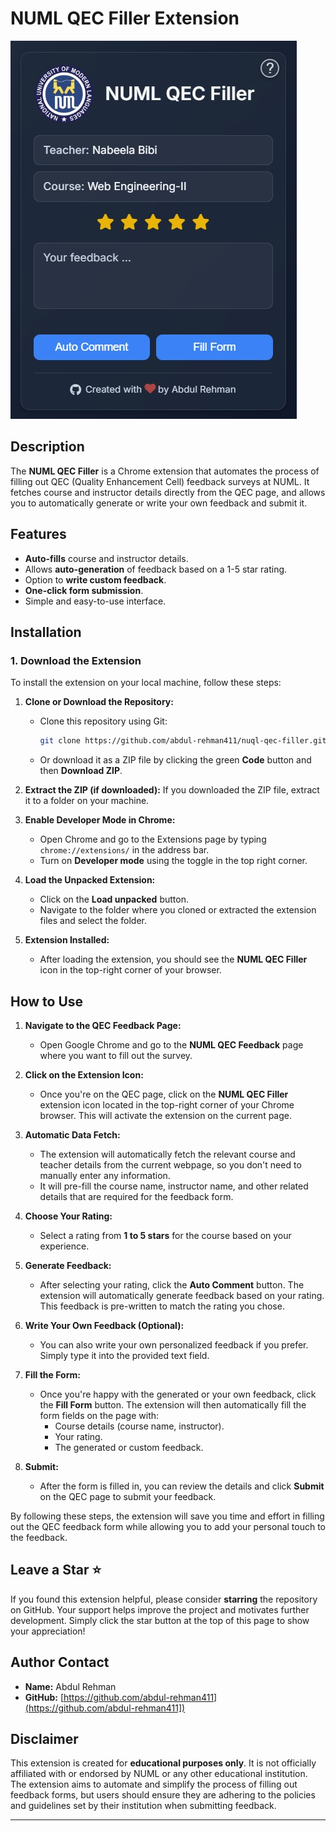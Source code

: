 # NUML QEC Filler Extension

![NUML QEC Filler](images/QEC%20Filler.jpg)

## Description
The **NUML QEC Filler** is a Chrome extension that automates the process of filling out QEC (Quality Enhancement Cell) feedback surveys at NUML. It fetches course and instructor details directly from the QEC page, and allows you to automatically generate or write your own feedback and submit it.

## Features
- **Auto-fills** course and instructor details.
- Allows **auto-generation** of feedback based on a 1-5 star rating.
- Option to **write custom feedback**.
- **One-click form submission**.
- Simple and easy-to-use interface.

## Installation

### 1. Download the Extension

To install the extension on your local machine, follow these steps:

1. **Clone or Download the Repository:**
   - Clone this repository using Git:
     ```bash
     git clone https://github.com/abdul-rehman411/nuql-qec-filler.git
     ```
   - Or download it as a ZIP file by clicking the green **Code** button and then **Download ZIP**.

2. **Extract the ZIP (if downloaded):**
   If you downloaded the ZIP file, extract it to a folder on your machine.

3. **Enable Developer Mode in Chrome:**
   - Open Chrome and go to the Extensions page by typing `chrome://extensions/` in the address bar.
   - Turn on **Developer mode** using the toggle in the top right corner.

4. **Load the Unpacked Extension:**
   - Click on the **Load unpacked** button.
   - Navigate to the folder where you cloned or extracted the extension files and select the folder.

5. **Extension Installed:**
   - After loading the extension, you should see the **NUML QEC Filler** icon in the top-right corner of your browser.

## How to Use

1. **Navigate to the QEC Feedback Page:**
   - Open Google Chrome and go to the **NUML QEC Feedback** page where you want to fill out the survey.

2. **Click on the Extension Icon:**
   - Once you're on the QEC page, click on the **NUML QEC Filler** extension icon located in the top-right corner of your Chrome browser. This will activate the extension on the current page.

3. **Automatic Data Fetch:**
   - The extension will automatically fetch the relevant course and teacher details from the current webpage, so you don't need to manually enter any information.
   - It will pre-fill the course name, instructor name, and other related details that are required for the feedback form.

4. **Choose Your Rating:**
   - Select a rating from **1 to 5 stars** for the course based on your experience.

5. **Generate Feedback:**
   - After selecting your rating, click the **Auto Comment** button. The extension will automatically generate feedback based on your rating. This feedback is pre-written to match the rating you chose.

6. **Write Your Own Feedback (Optional):**
   - You can also write your own personalized feedback if you prefer. Simply type it into the provided text field.

7. **Fill the Form:**
   - Once you're happy with the generated or your own feedback, click the **Fill Form** button. The extension will then automatically fill the form fields on the page with:
     - Course details (course name, instructor).
     - Your rating.
     - The generated or custom feedback.

8. **Submit:**
   - After the form is filled in, you can review the details and click **Submit** on the QEC page to submit your feedback.

By following these steps, the extension will save you time and effort in filling out the QEC feedback form while allowing you to add your personal touch to the feedback.

## Leave a Star ⭐

If you found this extension helpful, please consider **starring** the repository on GitHub. Your support helps improve the project and motivates further development. Simply click the star button at the top of this page to show your appreciation!

## Author Contact
- **Name:** Abdul Rehman
- **GitHub:** [https://github.com/abdul-rehman411](https://github.com/abdul-rehman411])

## Disclaimer

This extension is created for **educational purposes only**. It is not officially affiliated with or endorsed by NUML or any other educational institution. The extension aims to automate and simplify the process of filling out feedback forms, but users should ensure they are adhering to the policies and guidelines set by their institution when submitting feedback.

---
